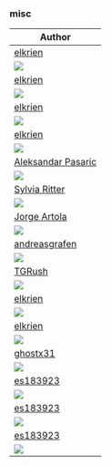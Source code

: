 <h3>misc</h3><table><thead><tr><th>Author</th></tr></thead><tbody><tr><td><a href="https://github.com/elkrien">elkrien</a></td></tr><tr><td><img src="cat_pacman.png"/></td></tr><tr><td><a href="https://github.com/elkrien">elkrien</a></td></tr><tr><td><img src="cat-sound.png"/></td></tr><tr><td><a href="https://github.com/elkrien">elkrien</a></td></tr><tr><td><img src="cat_bunnies.png"/></td></tr><tr><td><a href="https://github.com/elkrien">elkrien</a></td></tr><tr><td><img src="cat_colors.png"/></td></tr><tr><td><a href="https://www.pexels.com/@apasaric/">Aleksandar Pasaric</a></td></tr><tr><td><img src="https://images.pexels.com/photos/2338113/pexels-photo-2338113.jpeg"/></td></tr><tr><td><a href="https://www.deviantart.com/sylviaritter">Sylvia Ritter</a></td></tr><tr><td><img src="https://images-wixmp-ed30a86b8c4ca887773594c2.wixmp.com/f/de96a427-aecc-41f3-8e1b-3a425360d246/dd05pt5-0c786621-edf1-4189-be13-e5a865205e23.png?token=eyJ0eXAiOiJKV1QiLCJhbGciOiJIUzI1NiJ9.eyJzdWIiOiJ1cm46YXBwOjdlMGQxODg5ODIyNjQzNzNhNWYwZDQxNWVhMGQyNmUwIiwiaXNzIjoidXJuOmFwcDo3ZTBkMTg4OTgyMjY0MzczYTVmMGQ0MTVlYTBkMjZlMCIsIm9iaiI6W1t7InBhdGgiOiJcL2ZcL2RlOTZhNDI3LWFlY2MtNDFmMy04ZTFiLTNhNDI1MzYwZDI0NlwvZGQwNXB0NS0wYzc4NjYyMS1lZGYxLTQxODktYmUxMy1lNWE4NjUyMDVlMjMucG5nIn1dXSwiYXVkIjpbInVybjpzZXJ2aWNlOmZpbGUuZG93bmxvYWQiXX0.bjfdaiTKReY4ewl2m2W3LcBAtM9OmZFJC4KYK0TW6S0"/></td></tr><tr><td><a href="https://www.behance.net/jorgeartola">Jorge Artola</a></td></tr><tr><td><img src="https://mir-s3-cdn-cf.behance.net/project_modules/fs/625ae194196117.5e7ca25f91309.jpg"/></td></tr><tr><td><a href="https://github.com/andreasgrafen">andreasgrafen</a></td></tr><tr><td><img src="windows-error.jpg"/></td></tr><tr><td><a href="https://github.com/TGRush">TGRush</a></td></tr><tr><td><img src="rainbow-cat.png"/></td></tr><tr><td><a href="https://github.com/elkrien">elkrien</a></td></tr><tr><td><img src="rainbow.png"/></td></tr><tr><td><a href="https://github.com/elkrien">elkrien</a></td></tr><tr><td><img src="virus.png"/></td></tr><tr><td><a href="https://github.com/ghostx31/">ghostx31</a></td></tr><tr><td><img src="spooky_spill.jpg"/></td></tr><tr><td><a href="https://github.com/es183923">es183923</a></td></tr><tr><td><img src="waves.png"/></td></tr><tr><td><a href="https://github.com/es183923">es183923</a></td></tr><tr><td><img src="waves_right_colored.png"/></td></tr><tr><td><a href="https://github.com/es183923">es183923</a></td></tr><tr><td><img src="waves_colored.png"/></td></tr></tbody></table>